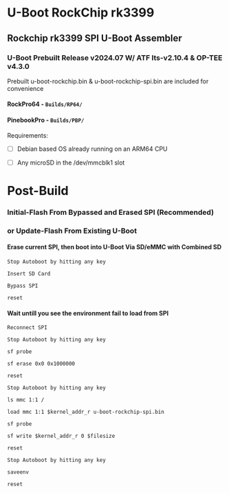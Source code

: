 # U-Boot RockChip rk3399
## Rockchip rk3399 SPI U-Boot Assembler

### U-Boot Prebuilt Release v2024.07 W/ ATF lts-v2.10.4 & OP-TEE v4.3.0
Prebuilt u-boot-rockchip.bin & u-boot-rockchip-spi.bin are included for convenience
  #### RockPro64 - `Builds/RP64/`
  #### PinebookPro - `Builds/PBP/`
  
Requirements:

* [ ] Debian based OS already running on an ARM64 CPU

* [ ] Any microSD in the /dev/mmcblk1 slot


# Post-Build
### Initial-Flash From Bypassed and Erased SPI (Recommended)
### or Update-Flash From Existing U-Boot


#### Erase current SPI, then boot into U-Boot Via SD/eMMC with Combined SD

`Stop Autoboot by hitting any key`

`Insert SD Card`

`Bypass SPI`

`reset`

#### Wait untill you see the environment fail to load from SPI

`Reconnect SPI`

`Stop Autoboot by hitting any key`

`sf probe`

`sf erase 0x0 0x1000000`

`reset`

`Stop Autoboot by hitting any key`

`ls mmc 1:1 /`

`load mmc 1:1 $kernel_addr_r u-boot-rockchip-spi.bin`

`sf probe`

`sf write $kernel_addr_r 0 $filesize`

`reset`

`Stop Autoboot by hitting any key`

`saveenv`

`reset`
